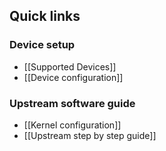 ## Quick links

### Device setup
* [[Supported Devices]]
* [[Device configuration]]

### Upstream software guide
* [[Kernel configuration]]
* [[Upstream step by step guide]]